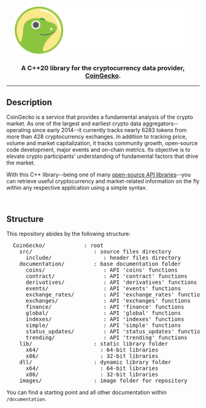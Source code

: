 <p align="center">
  <img width="460" height="125" src="/images/coingecko.jpg">
</p>
<h3 align="center">A C++20 library for the cryptocurrency data provider, <a href="https://www.coingecko.com/">CoinGecko</a>.</h3>
<hr>
<h2>Description</h2>
<p>CoinGecko is a service that provides a fundamental analysis of the crypto market. As one of the largest and earliest crypto data aggregators--operating since early 2014--it currently tracks nearly 6283 tokens from more than 428 cryptocurrency exchanges. In addition to tracking price, volume and market capitalization, it tracks community growth, open-source code development, major events and on-chain metrics. Its objective is to elevate crypto participants’ understanding of fundamental factors that drive the market.</p>

<p>With this C++ library--being one of many <a href="https://www.coingecko.com/en/api">open-source API libraries</a>--you can retrieve useful cryptocurrency and market-related information on the fly within any respective application using a simple syntax.</p>
<br>
<h2>Structure</h2>
<p>This repository abides by the following structure:</p>
<pre>
  CoinGecko/            : root
    src/                   : source files directory
      include/                : header files directory
    documentation/         : base documentation folder
      coins/                  : API 'coins' functions
      contract/               : API 'contract' functions
      derivatives/            : API 'derivatives' functions
      events/                 : API 'events' functions
      exchange_rates/         : API 'exchange_rates' functions 
      exchanges/              : API 'exchanges' functions
      finance/                : API 'finance' functions
      global/                 : API 'global' functions
      indexes/                : API 'indexes' functions
      simple/                 : API 'simple' functions
      status_updates/         : API 'status_updates' functions
      trending/               : API 'trending' functions
    lib/                   : static library folder
      x64/                   : 64-bit libraries
      x86/                   : 32-bit libraries
    dll/                   : dynamic library folder
      x64/                   : 64-bit libraries
      x86/                   : 32-bit libraries
    images/                : image folder for repository
</pre>
<p>You can find a starting point and all other documentation within <code>/documentation</code>.
